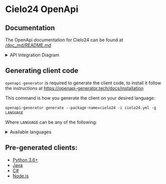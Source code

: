 # Cielo24 OpenApi

## Documentation
The OpenApi documentation for Cielo24 can be found at [/doc_md/README.md](doc_md/README.md)

<details>
<summary>API Integration Diagram</summary>

![alt Integration Diagram](resources/api_integration_diagram.png "API Integration Diagram")
</details>

## Generating client code

`openapi-generator` is required to generate the client code, to install it follow the instructions at https://openapi-generator.tech/docs/installation

This command is how you generate the client on your desired language:

```
openapi-generator generate --package-name=cielo24 -i cielo24.yml -g LANGUAGE
```

Where `LANGUAGE` can be any of the following:
<details>
<summary>Available languages</summary>
ada, ada-server, android, apache2, apex, asciidoc, aspnetcore, avro-schema, bash, crystal, c, clojure, cwiki, cpp-qt-client, cpp-qt-qhttpengine-server, cpp-pistache-server, cpp-restbed-server, cpp-restsdk, cpp-tiny, cpp-tizen, cpp-ue4, csharp, csharp-netcore, csharp-dotnet2, csharp-netcore-functions, dart, dart-dio, eiffel, elixir, elm, erlang-client, erlang-proper, erlang-server, fsharp-functions, fsharp-giraffe-server, go, go-echo-server, go-server, go-gin-server, graphql-schema, graphql-nodejs-express-server, groovy, kotlin, kotlin-server, kotlin-spring, kotlin-vertx, ktorm-schema, haskell-http-client, haskell, haskell-yesod, java, jaxrs-cxf-client, java-inflector, java-micronaut-client, java-micronaut-server, java-msf4j, java-pkmst, java-play-framework, java-undertow-server, java-vertx, java-vertx-web, java-camel, jaxrs-cxf, jaxrs-cxf-extended, jaxrs-cxf-cdi, jaxrs-jersey, jaxrs-resteasy, jaxrs-resteasy-eap, jaxrs-spec, javascript, javascript-apollo, javascript-flowtyped, javascript-closure-angular, jmeter, k6, lua, markdown, mysql-schema, nim, nodejs-express-server, objc, ocaml, openapi, openapi-yaml, plantuml, perl, php, php-laravel, php-lumen, php-slim-deprecated, php-slim4, php-symfony, php-mezzio-ph, php-dt, powershell, protobuf-schema, python-legacy, python, python-fastapi, python-experimental, python-flask, python-aiohttp, python-blueplanet, r, ruby, ruby-on-rails, ruby-sinatra, rust, rust-server, scalatra, scala-akka, scala-akka-http-server, scala-finch, scala-httpclient-deprecated, scala-gatling, scala-lagom-server, scala-play-server, scala-sttp, scalaz, spring, dynamic-html, html, html2, swift5, typescript, typescript-angular, typescript-aurelia, typescript-axios, typescript-fetch, typescript-inversify, typescript-jquery, typescript-nestjs, typescript-node, typescript-redux-query, typescript-rxjs, wsdl-schema
</details>

## Pre-generated clients:
- [Python 3.6+](https://github.com/cielo24/cielo24-python)
- [Java](https://github.com/cielo24/cielo24-java)
- [C#](https://github.com/cielo24/cielo24-csharp)
- [Node.js](https://github.com/cielo24/cielo24-js)